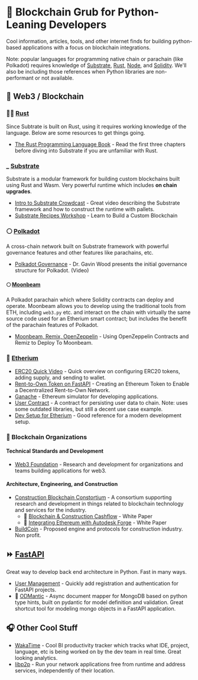 # 🌮 Blockchain Grub for Python-Leaning Developers
Cool information, articles, tools, and other internet finds for building python-based applications with a focus on blockchain integrations.

Note: popular languages for programming native chain or parachain (like Polkadot) requires knowledge of [Substrate](https://substrate.io/), [Rust](https://www.rust-lang.org/), [Node](https://nodejs.org/en/), and [Solidity](https://docs.soliditylang.org/en/v0.8.11/). We'll also be including those references when Python libraries are non-performant or not available.

## 👾 Web3 / Blockchain

### 👩‍🏭 [Rust](https://www.rust-lang.org/)
Since Subtrate is built on Rust, using it requires working knowledge of the language. Below are some resources to get things going.

- [The Rust Programming Language Book](https://doc.rust-lang.org/book/) - Read the first three chapters before diving into Substrate if you are unfamiliar with Rust.

### _ [Substrate](https://substrate.io/)
Substrate is a modular framework for building custom blockchains built using Rust and Wasm. Very powerful runtime which includes **on chain upgrades**.

- [Intro to Substrate Crowdcast](https://www.youtube.com/watch?v=-6BBIr-DmI4) - Great video describing the Substrate framework and how to construct the runtime with pallets. 
- [Substrate Recipes Workshop](https://www.youtube.com/watch?v=KVJIWxZSNHQ) - Learn to Build a Custom Blockchain

### ⚪️ [Polkadot](polkadot.network)
A cross-chain network built on Substrate framework with powerful governance features and other features like parachains, etc.

- [Polkadot Governance](https://www.youtube.com/watch?v=VsZuDJMmVPY&t=24734s) - Dr. Gavin Wood presents the initial governance structure for Polkadot. (Video)

#### 🌕 [Moonbeam](https://docs.moonbeam.network/)
A Polkadot parachain which where Solidity contracts can deploy and operate. Moonbeam allows you to develop using the traditional tools from ETH, including `web3.py` etc. and interact on the chain with virtually the same source code used for an Etherium smart contract; but includes the benefit of the parachain features of Polkadot.
- [Moonbeam, Remix, OpenZeppelin](https://docs.moonbeam.network/builders/interact/oz-remix/) - Using OpenZeppelin Contracts and Remiz to Deploy To Moonbeam.

### 💠 [Etherium](https://ethereum.org/en/)
- [ERC20 Quick Video](https://www.youtube.com/watch?v=8rpir_ZSK1g) - Quick overview on configuring ERC20 tokens, adding supply, and sending to wallet.
- [Rent-to-Own Token on FastAPI](https://towardsdatascience.com/creating-an-ethereum-token-to-enable-a-decentralized-rent-to-own-network-cc3786cf1142) - Creating an Ethereum Token to Enable a Decentralized Rent-to-Own Network. 
- [Ganache](https://www.npmjs.com/package/ganache) - Ethereum simulator for developing applications.
- [User Contract](https://www.innoplexus.com/blog/how-to-develop-ethereum-contract-using-python-flask/) - A contract for persisting user data to chain. Note: uses some outdated libraries, but still a decent use case example.
- [Dev Setup for Etherium](https://levelup.gitconnected.com/dapps-development-for-python-developers-f52b32b54f28) - Good reference for a modern development setup.

### 💭 Blockchain Organizations 
#### Technical Standards and Development
- [Web3 Foundation](https://web3.foundation/) - Research and development for organizations and teams building applications for web3.

#### Architecture, Engineering, and Construction
- [Construction Blockchain Constortium](https://www.linkedin.com/company/construction-blockchain/) -  A consortium supporting research and development in things related to blockchain technology and services for the industry. 
  - 📄 [Blockchain & Construction Cashflow](https://static1.squarespace.com/static/58b6047520099e545622d498/t/5fdb6089ad5a0604f7feaf5e/1608212649913/CBC2020-WP1_Cashflow.pdf) - White Paper
  - 📄 [Integrating Ethereum with Autodesk Forge](chrome-extension://oemmndcbldboiebfnladdacbdfmadadm/https://static1.squarespace.com/static/58b6047520099e545622d498/t/5ef5fbbfe2d6737ff9ecb2f0/1593179078269/CBC-CS1_AutodeskForge_PDF-Version.pdf) - White Paper
- [BuildCoin](https://www.buildcoinfoundation.org/buildcoin-ecosystem/) - Proposed engine and protocols for construction industry. Non profit.

## ⏩ [FastAPI](https://fastapi.tiangolo.com/)
Great way to develop back end architecture in Python. Fast in many ways.
- [User Management](https://github.com/fastapi-users/fastapi-users) - Quickly add registration and authentication for FastAPI projects.
- 🌱 [ODMantic](https://art049.github.io/odmantic/) - Async document mapper for MongoDB based on python type hints, built on pydantic for model definition and validation. Great shortcut tool for modeling mongo objects in a FastAPI application.

## 🎧 Other Cool Stuff
- [WakaTime](https://wakatime.com/) - Cool BI productivity tracker which tracks what IDE, project, language, etc is being worked on by the dev team in real time. Great looking analytics.
- [libp2p](https://libp2p.io/) - Run your network applications free from runtime and address services, independently of their location.
